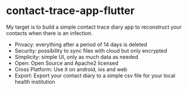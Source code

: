 # contact-trace-app-flutter
My target is to build a simple contact trace diary app to reconstruct your contacts when there is an infection. 


- Privacy: everything after a period of 14 days is deleted
- Security: possibility to sync files with cloud but only encrypted
- Simplicity: simple UI, only as much data as needed
- Open: Open Source and Apache2 licensed
- Cross Platform: Use it on android, ios and web
- Export: Export your contact diary to a simple csv file for your local health institution

